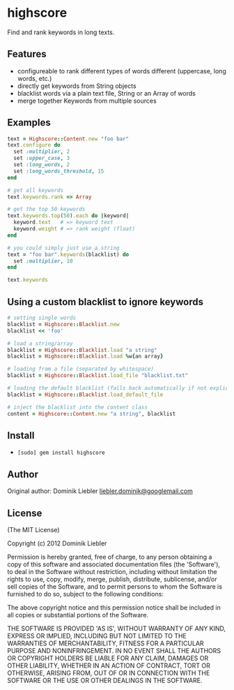highscore
===========

Find and rank keywords in long texts.

Features
--------

* configureable to rank different types of words different (uppercase, long words, etc.)
* directly get keywords from String objects
* blacklist words via a plain text file, String or an Array of words
* merge together Keywords from multiple sources

Examples
--------

```ruby
text = Highscore::Content.new "foo bar"
text.configure do
  set :multiplier, 2
  set :upper_case, 3
  set :long_words, 2
  set :long_words_threshold, 15
end

# get all keywords
text.keywords.rank => Array

# get the top 50 keywords
text.keywords.top(50).each do |keyword|
  keyword.text   # => keyword text
  keyword.weight # => rank weight (float)
end

# you could simply just use a string
text = "foo bar".keywords(blacklist) do
  set :multiplier, 10
end

text.keywords
```


Using a custom blacklist to ignore keywords
-------------------------------------------

```ruby
# setting single words
blacklist = Highscore::Blacklist.new
blacklist << 'foo'

# load a string/array
blacklist = Highscore::Blacklist.load "a string"
blacklist = Highscore::Blacklist.load %w{an array}

# loading from a file (separated by whitespace)
blacklist = Highscore::Blacklist.load_file "blacklist.txt"

# loading the default blacklist (falls back automatically if not explicit given)
blacklist = Highscore::Blacklist.load_default_file

# inject the blacklist into the content class
content = Highscore::Content.new "a string", blacklist
```

Install
-------

* `[sudo] gem install highscore`

Author
------

Original author: Dominik Liebler <liebler.dominik@googlemail.com>

License
-------

(The MIT License)

Copyright (c) 2012 Dominik Liebler

Permission is hereby granted, free of charge, to any person obtaining
a copy of this software and associated documentation files (the
'Software'), to deal in the Software without restriction, including
without limitation the rights to use, copy, modify, merge, publish,
distribute, sublicense, and/or sell copies of the Software, and to
permit persons to whom the Software is furnished to do so, subject to
the following conditions:

The above copyright notice and this permission notice shall be
included in all copies or substantial portions of the Software.

THE SOFTWARE IS PROVIDED 'AS IS', WITHOUT WARRANTY OF ANY KIND,
EXPRESS OR IMPLIED, INCLUDING BUT NOT LIMITED TO THE WARRANTIES OF
MERCHANTABILITY, FITNESS FOR A PARTICULAR PURPOSE AND NONINFRINGEMENT.
IN NO EVENT SHALL THE AUTHORS OR COPYRIGHT HOLDERS BE LIABLE FOR ANY
CLAIM, DAMAGES OR OTHER LIABILITY, WHETHER IN AN ACTION OF CONTRACT,
TORT OR OTHERWISE, ARISING FROM, OUT OF OR IN CONNECTION WITH THE
SOFTWARE OR THE USE OR OTHER DEALINGS IN THE SOFTWARE.
